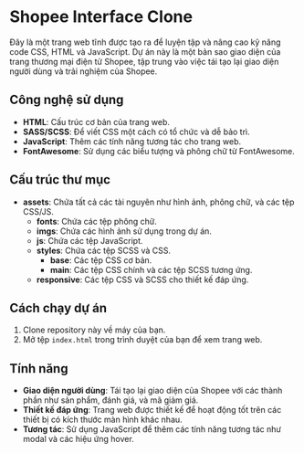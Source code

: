 # Shopee Interface Clone

Đây là một trang web tĩnh được tạo ra để luyện tập và nâng cao kỹ năng code CSS, HTML và JavaScript. Dự án này là một bản sao giao diện của trang thương mại điện tử Shopee, tập trung vào việc tái tạo lại giao diện người dùng và trải nghiệm của Shopee.

## Công nghệ sử dụng

-   **HTML**: Cấu trúc cơ bản của trang web.
-   **SASS/SCSS**: Để viết CSS một cách có tổ chức và dễ bảo trì.
-   **JavaScript**: Thêm các tính năng tương tác cho trang web.
-   **FontAwesome**: Sử dụng các biểu tượng và phông chữ từ FontAwesome.

## Cấu trúc thư mục

-   **assets**: Chứa tất cả các tài nguyên như hình ảnh, phông chữ, và các tệp CSS/JS.
    -   **fonts**: Chứa các tệp phông chữ.
    -   **imgs**: Chứa các hình ảnh sử dụng trong dự án.
    -   **js**: Chứa các tệp JavaScript.
    -   **styles**: Chứa các tệp SCSS và CSS.
        -   **base**: Các tệp CSS cơ bản.
        -   **main**: Các tệp CSS chính và các tệp SCSS tương ứng.
    -   **responsive**: Các tệp CSS và SCSS cho thiết kế đáp ứng.

## Cách chạy dự án

1. Clone repository này về máy của bạn.
2. Mở tệp `index.html` trong trình duyệt của bạn để xem trang web.

## Tính năng

-   **Giao diện người dùng**: Tái tạo lại giao diện của Shopee với các thành phần như sản phẩm, đánh giá, và mã giảm giá.
-   **Thiết kế đáp ứng**: Trang web được thiết kế để hoạt động tốt trên các thiết bị có kích thước màn hình khác nhau.
-   **Tương tác**: Sử dụng JavaScript để thêm các tính năng tương tác như modal và các hiệu ứng hover.
